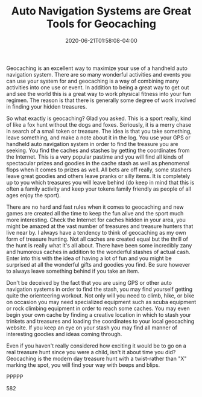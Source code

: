 ﻿---
title: "Auto Navigation Systems are Great Tools for Geocaching"
tags: ["Auto Navigation Systems"]
description: "Auto Navigation Systems are Great Tools for Geocaching"
date: 2020-06-21T01:58:08-04:00
---

Geocaching is an excellent way to maximize your use of a handheld auto navigation system. There are so many wonderful activities and events you can use your system for and geocaching is a way of combining many activities into one use or event. In addition to being a great way to get out and see the world this is a great way to work physical fitness into your fun regimen. The reason is that there is generally some degree of work involved in finding your hidden treasures. 

So what exactly is geocaching? Glad you asked. This is a sport really, kind of like a fox hunt without the dogs and foxes. Seriously, it is a merry chase in search of a small token or treasure. The idea is that you take something, leave something, and make a note about it in the log. You use your GPS or handheld auto navigation system in order to find the treasure you are seeking. You find the caches and stashes by getting the coordinates from the Internet. This is a very popular pastime and you will find all kinds of spectacular prizes and goodies in the cache stash as well as phenomenal flops when it comes to prizes as well. All bets are off really, some stashers leave great goodies and others leave pranks or silly items. It is completely up to you which treasures you will leave behind (do keep in mind that this is often a family activity and keep your tokens family friendly as people of all ages enjoy the sport).

There are no hard and fast rules when it comes to geocaching and new games are created all the time to keep the fun alive and the sport much more interesting. Check the Internet for caches hidden in your area, you might be amazed at the vast number of treasures and treasure hunters that live near by. I always have a tendency to think of geocaching as my own form of treasure hunting. Not all caches are created equal but the thrill of the hunt is really what it's all about. There have been some incredibly zany and humorous caches in addition to the wonderful stashes of actual cash. Enter into this with the idea of having a lot of fun and you might be surprised at all the wonderful gifts and goodies you find. Be sure however to always leave something behind if you take an item. 

Don't be deceived by the fact that you are using GPS or other auto navigation systems in order to find the stash, you may find yourself getting quite the orienteering workout. Not only will you need to climb, hike, or bike on occasion you may need specialized equipment such as scuba equipment or rock climbing equipment in order to reach some caches. You may even begin your own cache by finding a creative location in which to stash your trinkets and treasures and loading the coordinates to your local geocaching website. If you keep an eye on your stash you may find all manner of interesting goodies and ideas coming through. 

Even if you haven't really considered how exciting it would be to go on a real treasure hunt since you were a child, isn't it about time you did? Geocaching is the modern day treasure hunt with a twist-rather than "X" marking the spot, you will find your way with beeps and blips.

PPPPP

582
